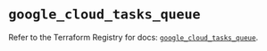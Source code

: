 # `google_cloud_tasks_queue`

Refer to the Terraform Registry for docs: [`google_cloud_tasks_queue`](https://registry.terraform.io/providers/hashicorp/google/5.19.0/docs/resources/cloud_tasks_queue).
